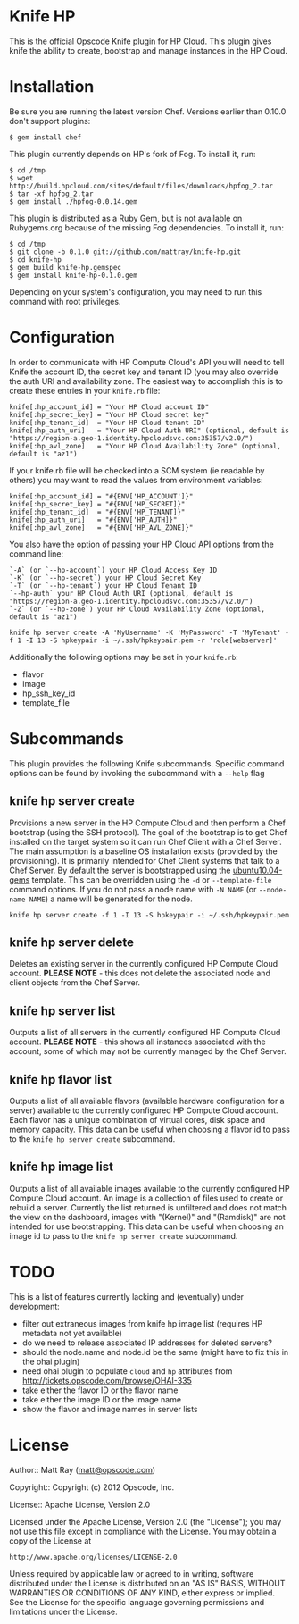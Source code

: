 Knife HP
========

This is the official Opscode Knife plugin for HP Cloud. This plugin gives knife the ability to create, bootstrap and manage instances in the HP Cloud.

# Installation #

Be sure you are running the latest version Chef. Versions earlier than 0.10.0 don't support plugins:

    $ gem install chef

This plugin currently depends on HP's fork of Fog. To install it, run:

    $ cd /tmp
    $ wget http://build.hpcloud.com/sites/default/files/downloads/hpfog_2.tar
    $ tar -xf hpfog_2.tar
    $ gem install ./hpfog-0.0.14.gem

This plugin is distributed as a Ruby Gem, but is not available on Rubygems.org because of the missing Fog dependencies. To install it, run:

    $ cd /tmp
    $ git clone -b 0.1.0 git://github.com/mattray/knife-hp.git
    $ cd knife-hp
    $ gem build knife-hp.gemspec
    $ gem install knife-hp-0.1.0.gem

Depending on your system's configuration, you may need to run this command with root privileges.

# Configuration #

In order to communicate with HP Compute Cloud's API you will need to tell Knife the account ID, the secret key and tenant ID (you may also override the auth URI and availability zone. The easiest way to accomplish this is to create these entries in your `knife.rb` file:

    knife[:hp_account_id] = "Your HP Cloud account ID"
    knife[:hp_secret_key] = "Your HP Cloud secret key"
    knife[:hp_tenant_id]  = "Your HP Cloud tenant ID"
    knife[:hp_auth_uri]   = "Your HP Cloud Auth URI" (optional, default is "https://region-a.geo-1.identity.hpcloudsvc.com:35357/v2.0/")
    knife[:hp_avl_zone]   = "Your HP Cloud Availability Zone" (optional, default is "az1")

If your knife.rb file will be checked into a SCM system (ie readable by others) you may want to read the values from environment variables:

    knife[:hp_account_id] = "#{ENV['HP_ACCOUNT']}"
    knife[:hp_secret_key] = "#{ENV['HP_SECRET]}"
    knife[:hp_tenant_id]  = "#{ENV['HP_TENANT]}"
    knife[:hp_auth_uri]   = "#{ENV['HP_AUTH]}"
    knife[:hp_avl_zone]   = "#{ENV['HP_AVL_ZONE]}"

You also have the option of passing your HP Cloud API options from the command line:

    `-A` (or `--hp-account`) your HP Cloud Access Key ID
    `-K` (or `--hp-secret`) your HP Cloud Secret Key
    `-T` (or `--hp-tenant`) your HP Cloud Tenant ID
    `--hp-auth` your HP Cloud Auth URI (optional, default is "https://region-a.geo-1.identity.hpcloudsvc.com:35357/v2.0/")
    `-Z` (or `--hp-zone`) your HP Cloud Availability Zone (optional, default is "az1")

    knife hp server create -A 'MyUsername' -K 'MyPassword' -T 'MyTenant' -f 1 -I 13 -S hpkeypair -i ~/.ssh/hpkeypair.pem -r 'role[webserver]'

Additionally the following options may be set in your `knife.rb`:

* flavor
* image
* hp_ssh_key_id
* template_file

# Subcommands #

This plugin provides the following Knife subcommands. Specific command options can be found by invoking the subcommand with a `--help` flag

knife hp server create
----------------------

Provisions a new server in the HP Compute Cloud and then perform a Chef bootstrap (using the SSH protocol). The goal of the bootstrap is to get Chef installed on the target system so it can run Chef Client with a Chef Server. The main assumption is a baseline OS installation exists (provided by the provisioning). It is primarily intended for Chef Client systems that talk to a Chef Server. By default the server is bootstrapped using the [ubuntu10.04-gems](https://github.com/opscode/chef/blob/master/chef/lib/chef/knife/bootstrap/ubuntu10.04-gems.erb) template. This can be overridden using the `-d` or `--template-file` command options. If you do not pass a node name with `-N NAME` (or `--node-name NAME`) a name will be generated for the node.

    knife hp server create -f 1 -I 13 -S hpkeypair -i ~/.ssh/hpkeypair.pem

knife hp server delete
----------------------

Deletes an existing server in the currently configured HP Compute Cloud account. <b>PLEASE NOTE</b> - this does not delete the associated node and client objects from the Chef Server.

knife hp server list
--------------------

Outputs a list of all servers in the currently configured HP Compute Cloud account. <b>PLEASE NOTE</b> - this shows all instances associated with the account, some of which may not be currently managed by the Chef Server.

knife hp flavor list
--------------------

Outputs a list of all available flavors (available hardware configuration for a server) available to the currently configured HP Compute Cloud account. Each flavor has a unique combination of virtual cores, disk space and memory capacity. This data can be useful when choosing a flavor id to pass to the `knife hp server create` subcommand.

knife hp image list
-------------------

Outputs a list of all available images available to the currently configured HP Compute Cloud account. An image is a collection of files used to create or rebuild a server. Currently the list returned is unfiltered and does not match the view on the dashboard, images with "(Kernel)" and "(Ramdisk)" are not intended for use bootstrapping. This data can be useful when choosing an image id to pass to the `knife hp server create` subcommand.

# TODO #

This is a list of features currently lacking and (eventually) under development:

* filter out extraneous images from knife hp image list (requires HP metadata not yet available)
* do we need to release associated IP addresses for deleted servers?
* should the node.name and node.id be the same (might have to fix this in the ohai plugin)
* need ohai plugin to populate `cloud` and `hp` attributes from http://tickets.opscode.com/browse/OHAI-335
* take either the flavor ID or the flavor name
* take either the image ID or the image name
* show the flavor and image names in server lists

# License #

Author:: Matt Ray (<matt@opscode.com>)

Copyright:: Copyright (c) 2012 Opscode, Inc.

License:: Apache License, Version 2.0

Licensed under the Apache License, Version 2.0 (the "License");
you may not use this file except in compliance with the License.
You may obtain a copy of the License at

    http://www.apache.org/licenses/LICENSE-2.0

Unless required by applicable law or agreed to in writing, software
distributed under the License is distributed on an "AS IS" BASIS,
WITHOUT WARRANTIES OR CONDITIONS OF ANY KIND, either express or implied.
See the License for the specific language governing permissions and
limitations under the License.
